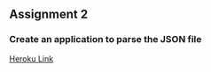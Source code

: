 ## Assignment 2

### Create an application to parse the JSON file

[Heroku Link](https://make--assign2.herokuapp.com/)
